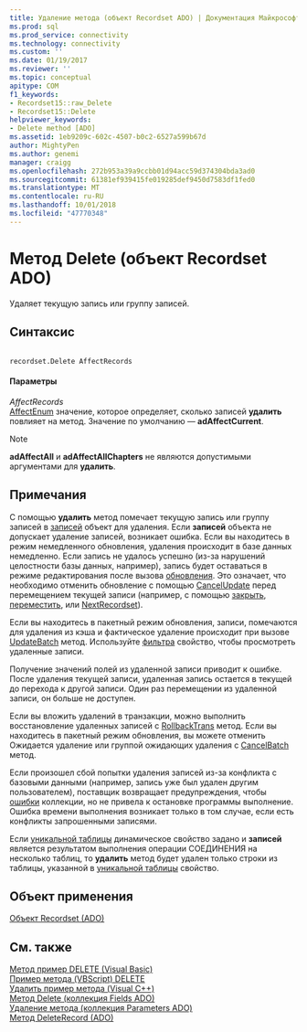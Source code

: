 ```yaml
---
title: Удаление метода (объект Recordset ADO) | Документация Майкрософт
ms.prod: sql
ms.prod_service: connectivity
ms.technology: connectivity
ms.custom: ''
ms.date: 01/19/2017
ms.reviewer: ''
ms.topic: conceptual
apitype: COM
f1_keywords:
- Recordset15::raw_Delete
- Recordset15::Delete
helpviewer_keywords:
- Delete method [ADO]
ms.assetid: 1eb9209c-602c-4507-b0c2-6527a599b67d
author: MightyPen
ms.author: genemi
manager: craigg
ms.openlocfilehash: 272b953a39a9ccbb01d94acc59d374304bda3ad0
ms.sourcegitcommit: 61381ef939415fe019285def9450d7583df1fed0
ms.translationtype: MT
ms.contentlocale: ru-RU
ms.lasthandoff: 10/01/2018
ms.locfileid: "47770348"
---
```

# <a name="delete-method-ado-recordset"></a>Метод Delete (объект Recordset ADO)
Удаляет текущую запись или группу записей.  
  
## <a name="syntax"></a>Синтаксис  
  
```  
  
recordset.Delete AffectRecords  
```  
  
#### <a name="parameters"></a>Параметры  
 *AffectRecords*  
 [AffectEnum](../../../ado/reference/ado-api/affectenum.md) значение, которое определяет, сколько записей **удалить** повлияет на метод. Значение по умолчанию — **adAffectCurrent**.  
  
> [!NOTE]
>  **adAffectAll** и **adAffectAllChapters** не являются допустимыми аргументами для **удалить**.  
  
## <a name="remarks"></a>Примечания  
 С помощью **удалить** метод помечает текущую запись или группу записей в [записей](../../../ado/reference/ado-api/recordset-object-ado.md) объект для удаления. Если **записей** объекта не допускает удаление записей, возникает ошибка. Если вы находитесь в режим немедленного обновления, удаления происходит в базе данных немедленно. Если запись не удалось успешно (из-за нарушений целостности базы данных, например), запись будет оставаться в режиме редактирования после вызова [обновления](../../../ado/reference/ado-api/update-method.md). Это означает, что необходимо отменить обновление с помощью [CancelUpdate](../../../ado/reference/ado-api/cancelupdate-method-ado.md) перед перемещением текущей записи (например, с помощью [закрыть](../../../ado/reference/ado-api/close-method-ado.md), [переместить](../../../ado/reference/ado-api/move-method-ado.md), или [ NextRecordset](../../../ado/reference/ado-api/nextrecordset-method-ado.md)).  
  
 Если вы находитесь в пакетный режим обновления, записи, помечаются для удаления из кэша и фактическое удаление происходит при вызове [UpdateBatch](../../../ado/reference/ado-api/updatebatch-method.md) метод. Используйте [фильтра](../../../ado/reference/ado-api/filter-property.md) свойство, чтобы просмотреть удаленные записи.  
  
 Получение значений полей из удаленной записи приводит к ошибке. После удаления текущей записи, удаленная запись остается в текущей до перехода к другой записи. Один раз перемещении из удаленной записи, он больше не доступен.  
  
 Если вы вложить удалений в транзакции, можно выполнить восстановление удаленных записей с [RollbackTrans](../../../ado/reference/ado-api/begintrans-committrans-and-rollbacktrans-methods-ado.md) метод. Если вы находитесь в пакетный режим обновления, вы можете отменить Ожидается удаление или группой ожидающих удаления с [CancelBatch](../../../ado/reference/ado-api/cancelbatch-method-ado.md) метод.  
  
 Если произошел сбой попытки удаления записей из-за конфликта с базовыми данными (например, запись уже был удален другим пользователем), поставщик возвращает предупреждения, чтобы [ошибки](../../../ado/reference/ado-api/errors-collection-ado.md) коллекции, но не привела к остановке программы выполнение. Ошибка времени выполнения возникает только в том случае, если есть конфликты запрошенными записями.  
  
 Если [уникальной таблицы](../../../ado/reference/ado-api/unique-table-unique-schema-unique-catalog-properties-dynamic-ado.md) динамическое свойство задано и **записей** является результатом выполнения операции СОЕДИНЕНИЯ на несколько таблиц, то **удалить** метод будет удален только строки из таблицы, указанной в [уникальной таблицы](../../../ado/reference/ado-api/unique-table-unique-schema-unique-catalog-properties-dynamic-ado.md) свойство.  
  
## <a name="applies-to"></a>Объект применения  
 [Объект Recordset (ADO)](../../../ado/reference/ado-api/recordset-object-ado.md)  
  
## <a name="see-also"></a>См. также  
 [Метод пример DELETE (Visual Basic)](../../../ado/reference/ado-api/delete-method-example-vb.md)   
 [Пример метода (VBScript) DELETE](../../../ado/reference/ado-api/delete-method-example-vbscript.md)   
 [Удалить пример метода (Visual C++)](../../../ado/reference/ado-api/delete-method-example-vc.md)   
 [Метод Delete (коллекция Fields ADO)](../../../ado/reference/ado-api/delete-method-ado-fields-collection.md)   
 [Удаление метода (коллекция Parameters ADO)](../../../ado/reference/ado-api/delete-method-ado-parameters-collection.md)   
 [Метод DeleteRecord (ADO)](../../../ado/reference/ado-api/deleterecord-method-ado.md)
